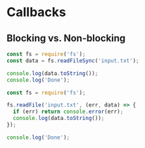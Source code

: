 # Callbacks

## Blocking vs. Non-blocking

```javascript
const fs = require('fs');
const data = fs.readFileSync('input.txt');

console.log(data.toString());
console.log('Done');
```

```javascript
const fs = require('fs');

fs.readFile('input.txt', (err, data) => {
  if (err) return console.error(err);
  console.log(data.toString());
});

console.log('Done');
```
